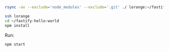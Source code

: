 
```sh
rsync -av --exclude='node_modules' --exclude='.git' ./ lorange:~/fastify-hello-world/
```

```sh
ssh lorange
cd ~/fastify-hello-world
npm install
```

Run:

```sh
npm start
```
